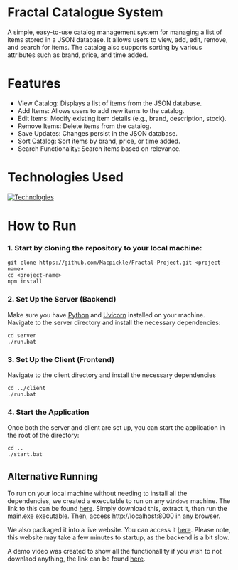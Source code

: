 # Fractal Catalogue System
A simple, easy-to-use catalog management system for managing a list of items stored in a JSON database. It allows users to view, add, edit, remove, and search for items. The catalog also supports sorting by various attributes such as brand, price, and time added.

# Features
- View Catalog: Displays a list of items from the JSON database.
- Add Items: Allows users to add new items to the catalog.
- Edit Items: Modify existing item details (e.g., brand, description, stock).
- Remove Items: Delete items from the catalog.
- Save Updates: Changes persist in the JSON database.
- Sort Catalog: Sort items by brand, price, or time added.
- Search Functionality: Search items based on relevance.

# Technologies Used
[![Technologies](https://skillicons.dev/icons?i=react,js,bootstrap,html,css,python,fastapi)](https://skillicons.dev)

# How to Run
### 1. Start by cloning the repository to your local machine:
```
git clone https://github.com/Macpickle/Fractal-Project.git <project-name>
cd <project-name>
npm install
```

### 2. Set Up the Server (Backend)
Make sure you have [Python](https://www.python.org/downloads/) and [Uvicorn](https://www.uvicorn.org/) installed on your machine.
Navigate to the server directory and install the necessary dependencies:
```
cd server
./run.bat
```

### 3. Set Up the Client (Frontend)
Navigate to the client directory and install the necessary dependencies
```
cd ../client
./run.bat
```

### 4. Start the Application
Once both the server and client are set up, you can start the application in the root of the directory:
```
cd ..
./start.bat
```

## Alternative Running
To run on your local machine without needing to install all the dependencies, we created a executable to run on any `windows` machine. The link to this can be found [here](https://drive.google.com/file/d/1JbKIR2R9KPJMFcNO1Nf1kEV-g6R7Ce2M/view?usp=sharing). Simply download this, extract it, then run the main.exe executable. Then, access http://localhost:8000 in any browser.

We also packaged it into a live website. You can access it [here](https://fractal-project.vercel.app/). Please note, this website may take a few minutes to startup, as the backend is a bit slow.

A demo video was created to show all the functionallity if you wish to not downlaod anything, the link can be found [here](https://drive.google.com/file/d/1cfn6dSI-4A9kzxVDyLtxmcx_TGLzoLly/view?usp=drive_link).
